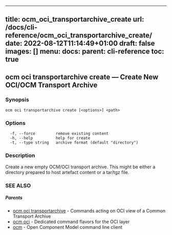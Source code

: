 
---
title: ocm_oci_transportarchive_create
url: /docs/cli-reference/ocm_oci_transportarchive_create/
date: 2022-08-12T11:14:49+01:00
draft: false
images: []
menu:
  docs:
    parent: cli-reference
toc: true
---
## ocm oci transportarchive create &mdash; Create New OCI/OCM Transport  Archive

### Synopsis

```
ocm oci transportarchive create [<options>] <path>
```

### Options

```
  -f, --force         remove existing content
  -h, --help          help for create
  -t, --type string   archive format (default "directory")
```

### Description


Create a new empty OCM/OCI transport archive. This might be either a directory prepared
to host artefact content or a tar/tgz file.


### SEE ALSO

##### Parents

* [ocm oci transportarchive](ocm_oci_transportarchive.md)	 - Commands acting on OCI view of a Common Transport Archive
* [ocm oci](ocm_oci.md)	 - Dedicated command flavors for the OCI layer
* [ocm](ocm.md)	 - Open Component Model command line client

